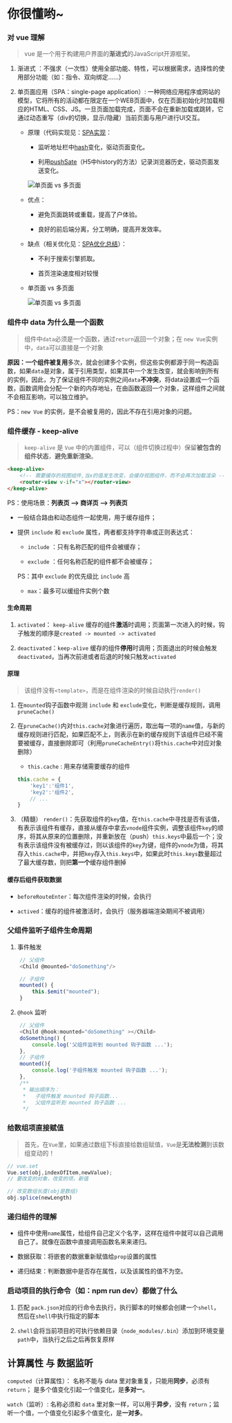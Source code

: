# 你很懂哟~

### 对 vue 理解

> vue 是一个用于构建用户界面的**渐进式**的JavaScript开源框架。

1. 渐进式 ：不强求（一次性）使用全部功能、特性，可以根据需求，选择性的使用部分功能（如：指令、双向绑定……）

2. 单页面应用（SPA：single-page application）: 一种网络应用程序或网站的模型，它将所有的活动都在限定在一个WEB页面中，仅在页面初始化时加载相应的HTML、CSS、JS。一旦页面加载完成，页面不会在重新加载或跳转，它通过动态重写（div的切换，显示/隐藏）当前页面与用户进行UI交互。

    * 原理（代码实现见：[SPA实现](../../优化/封装/SPA实现.js)：

        * 监听地址栏中[hash](https://blog.csdn.net/yt618121/article/details/81162836)变化，驱动页面变化。

        * 利用[pushSate](https://www.jianshu.com/p/145d353de37a)（H5中history的方法）记录浏览器历史，驱动页面发送变化。

        ![单页面 vs 多页面](../../Img/Vue/ASP实现原理.png)

    * 优点：

        * 避免页面跳转或重载，提高了户体验。

        * 良好的前后端分离，分工明确，提高开发效率。

    * 缺点（相关优化见：[SPA优化总结](../../优化/SPA优化总结.md)）：

        * 不利于搜索引擎抓取。

        * 首页渲染速度相对较慢
    
    * 单页面 vs 多页面

        ![单页面 vs 多页面](../../Img/Vue/单页面vs多页面.png)

### 组件中 data 为什么是一个函数

> 组件中`data`必须是一个函数，通过`return`返回一个对象；在 `new Vue`实例中，`data`可以直接是一个对象

**原因：**一个组件被**复用**多次，就会创建多个实例，但这些实例都源于同一构造函数，如果`data`是对象，属于引用类型，如果其中一个发生改变，就会影响到所有的实例，因此，为了保证组件不同的实例之间`data`**不冲突**，将data设置成一个函数，函数调用会分配一个新的内存地址，在由函数返回一个对象，这样组件之间就不会相互影响，可以独立维护。

PS：`new Vue` 的实例，是不会被复用的，因此不存在引用对象的问题。

### 组件缓存 - keep-alive

> `keep-alive` 是 `Vue` 中的内置组件，可以（组件切换过程中）保留**被包含的组件状态**，**避免重新渲染**。

```html
<keep-alive>
    <!-- 需要缓存的视图组件,当x的值发生改变，会缓存视图组件，而不会再次加载渲染 --> 
    <router-view v-if="x"></router-view>
</keep-alive>
```

PS：使用场景：**列表页 –> 商详页 –> 列表页**

- 一般结合路由和动态组件一起使用，用于缓存组件；

- 提供 `include` 和 `exclude` 属性，两者都支持字符串或正则表达式：

    - `include` ：只有名称匹配的组件会被缓存；
    
    - `exclude` ：任何名称匹配的组件都不会被缓存；

    PS：其中 `exclude` 的优先级比 `include` 高

    - `max`：最多可以缓组件实例个数

#### 生命周期

1. `activated`： `keep-alive` 缓存的组件**激活**时调用；页面第一次进入的时候，钩子触发的顺序是`created -> mounted -> activated`

2. `deactivated`：`keep-alive` 缓存的组件**停用**时调用；页面退出的时候会触发`deactivated`，当再次前进或者后退的时候只触发`activated`

#### 原理

> 该组件没有`<template>`，而是在组件渲染的时候自动执行`render()`

1. 在`mounted`钩子函数中观测 `include` 和 `exclude`变化，判断是缓存规则，调用`pruneCache()`

2. 在`pruneCache()`内对`this.cache`对象进行遍历，取出每一项的`name`值，与新的缓存规则进行匹配，如果匹配不上，则表示在新的缓存规则下该组件已经不需要被缓存，直接删除即可（利用`pruneCacheEntry()`将`this.cache`中对应对象删除）

    - `this.cache` : 用来存储需要缓存的组件

    ```js
    this.cache = {
        'key1':'组件1',
        'key2':'组件2',
        // ...
    }
    ```
3. （精髓） `render()`：先获取组件的`key`值，在`this.cache`中寻找是否有该值，有表示该组件有缓存，直接从缓存中拿去`vnode`组件实例，调整该组件`key`的顺序，将其从原来的位置删除，并重新放在（push）`this.keys`中最后一个；没有表示该组件没有被缓存过，则以该组件的`key`为键，组件的`vnode`为值，将其存入`this.cache`中，并把`key`存入`this.keys`中，如果此时`this.keys`数量超过了最大缓存数，则把**第一个**缓存组件删掉

#### 缓存后组件获取数据

- `beforeRouteEnter`：每次组件渲染的时候，会执行

- `actived`：缓存的组件被激活时，会执行（服务器端渲染期间不被调用）

### 父组件监听子组件生命周期

1. 事件触发

```js
    // 父组件
    <Child @mounted="doSomething"/>

    // 子组件
    mounted() {
        this.$emit("mounted");
    }
```

2. `@hook` 监听

```js
    // 父组件
    <Child @hook:mounted="doSomething" ></Child>
    doSomething() {
        console.log('父组件监听到 mounted 钩子函数 ...');
    },
    // 子组件
    mounted(){
        console.log('子组件触发 mounted 钩子函数 ...');
    },  
    /**
     * 输出顺序为：
     *   子组件触发 mounted 钩子函数...
     *   父组件监听到 mounted 钩子函数 ... 
     */   
```

### 给数组项直接赋值

> 首先，在`Vue`里，如果通过数组下标直接给数组赋值，`Vue`是**无法检测**到该数组变动的！

```js
// vue.set
Vue.set(obj,indexOfItem,newValue);
// 要改变的对象，改变的项，新值

// 改变数组长度(obj是数组)
obj.splice(newLength)
```

### 递归组件的理解

- 组件中使用`name`属性，给组件自己定义个名字，这样在组件中就可以自己调用自己了。就像在函数中直接调用函数名来来递归。

- 数据获取：将嵌套的数据重新赋值给`prop`设置的属性

- 递归结束：判断数据中是否存在属性，以及该属性的值不为空。

### 启动项目的执行命令（如：npm run dev）都做了什么

1. 匹配 `pack.json`对应的行命令去执行，执行脚本的时候都会创建一个`shell`，然后在`shell`中执行指定的脚本

2. `shell`会将当前项目的可执行依赖目录（`node_modules/.bin`）添加到环境变量`path`中，当执行之后之后再恢复原样

## 计算属性 与 数据监听

`computed`（计算属性）： 名称不能与 data 里对象重复，只能用**同步**，必须有 `return`； 是多个值变化引起一个值变化，是**多对一**。

`watch`（监听）: 名称必须和 `data` 里对象一样，可以用于**异步**，没有 `return`；监听一个值，一个值变化引起多个值变化，是**一对多**。